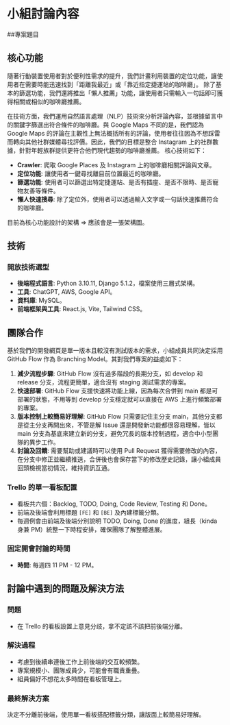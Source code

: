 # 小組討論內容

##專案題目

## 核心功能

隨著行動裝置使用者對於便利性需求的提升，我們計畫利用裝置的定位功能，讓使用者在需要時能迅速找到「距離我最近」或「靠近指定捷運站的咖啡廳」。
除了基本的篩選功能，我們還將推出「懶人推薦」功能，讓使用者只需輸入一句話即可獲得相關或相似的咖啡廳推薦。

在技術方面，我們運用自然語言處理（NLP）技術來分析評論內容，並根據留言中的關鍵字篩選出符合條件的咖啡廳。與 Google Maps 不同的是，我們認為 Google Maps 的評論在主觀性上無法概括所有的評論，使用者往往因為不想踩雷而轉向其他社群媒體尋找評價。因此，我們的目標是整合 Instagram 上的社群數據，針對年輕族群提供更符合他們現代趨勢的咖啡廳推薦。
核心技術如下：

- **Crawler**: 爬取 Google Places 及 Instagram 上的咖啡廳相關評論與文章。
- **定位功能**: 讓使用者一鍵尋找離目前位置最近的咖啡廳。
- **篩選功能**: 使用者可以篩選出特定捷運站、是否有插座、是否不限時、是否寵物友善等條件。
- **懶人快速搜尋**: 除了定位外，使用者可以透過輸入文字或一句話快速推薦符合的咖啡廳。

目前為核心功能設計的架構 ⇒ 應該會是一張架構圖。

## 技術

### 開放技術選型

- **後端程式語言**: Python 3.10.11, Django 5.1.2，檔案使用三層式架構。
- **工具**: ChatGPT, AWS, Google API。
- **資料庫**: MySQL。
- **前端框架與工具**: React.js, Vite, Tailwind CSS。

## 團隊合作

基於我們的開發網頁是單一版本且較沒有測試版本的需求，小組成員共同決定採用 GitHub Flow 作為 Branching Model。其對我們專案的益處如下：

1. **減少流程步驟**: GitHub Flow 沒有過多階段的長期分支，如 develop 和 release 分支，流程更簡單，適合沒有 staging 測試需求的專案。
2. **快速部署**: GitHub Flow 支援快速將功能上線，因為每次合併到 main 都是可部署的狀態，不用等到 develop 分支穩定就可以直接在 AWS 上進行頻繁部署的專案。
3. **版本控制上較簡易好理解**: GitHub Flow 只需要記住主分支 main，其他分支都是從主分支再開出來，不管是解 Issue 還是開發新功能都很容易理解，皆以 main 分支為基底來建立新的分支，避免冗長的版本控制過程，適合中小型團隊的異步工作。
4. **討論及回饋**: 需要幫助或建議時可以使用 Pull Request 獲得需要修改的內容，在分支中修正並繼續推送，合併後也會保存當下的修改歷史記錄，讓小組成員回頭檢視當初情況，維持資訊互通。

### Trello 的單一看板配置

- 看板共六個：Backlog, TODO, Doing, Code Review, Testing 和 Done。
- 前端及後端會利用標題 `[FE]` 和 `[BE]` 及內建標籤分類。
- 每週例會由前端及後端分別說明 TODO, Doing, Done 的進度，組長（kinda 身兼 PM）統整一下時程安排，確保團隊了解整體進展。

### 固定開會討論的時間

- **時間**: 每週四 11 PM - 12 PM。

## 討論中遇到的問題及解決方法

### 問題

- 在 Trello 的看板設置上意見分歧，拿不定該不該把前後端分離。

### 解決過程

- 考慮到後續串連後工作上前後端的交互較頻繁。
- 專案規模小、團隊成員少，可能會有職責重疊。
- 組員偏好不想花太多時間在看板管理上。

### 最終解決方案

決定不分離前後端，使用單一看板搭配標籤分類，讓版面上較簡易好理解。

